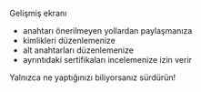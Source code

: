 [//]: # (NOTE: Please put every sentence in its own line, Transifex puts every line in its own translation field!)

Gelişmiş ekranı
* anahtarı önerilmeyen yollardan paylaşmanıza
* kimlikleri düzenlemenize
* alt anahtarları düzenlemenize
* ayrıntıdaki sertifikaları incelemenize izin verir

Yalnızca ne yaptığınızı biliyorsanız sürdürün!